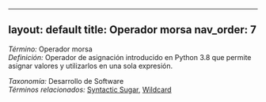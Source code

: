 
---
layout: default
title: Operador morsa
nav_order: 7
---

*Término:* Operador morsa  
*Definición:* Operador de asignación introducido en Python 3.8 que permite asignar valores y utilizarlos en una sola expresión.

*Taxonomía:* Desarrollo de Software  
*Términos relacionados:* [Syntactic Sugar](https://maleniski.github.io/diccionario-angl-tec-mx/docs/alfabeticamente/S/syntactic-sugar/), [Wildcard](https://maleniski.github.io/diccionario-angl-tec-mx/docs/alfabeticamente/W/wildcard/)
